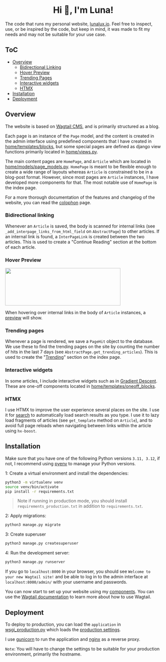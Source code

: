 <h1 align="center">Hi 👋, I'm Luna!</h1>

The code that runs my personal website, [lunalux.io](https://lunalux.io). Feel free to inspect, use, or be inspired by the code, but keep in mind, it was made to fit my needs and may not be suitable for your use case.

## ToC
- [Overview](#overview)
    - [Bidirectional Linking](#bidirectional-linking)
    - [Hover Preview](#hover-preview)
    - [Trending Pages](#trending-pages)
    - [Interactive widgets](#interactive-widgets)
    - [HTMX](#htmx)
- [Installation](#installation)
- [Deployment](#deployment)


## Overview
The website is based on [Wagtail CMS](https://wagtail.io/), and is primarily structured as a blog. 

Each page is an instance of the `Page` model, and the content is created in the admin interface using predefined components that I have created in [home/templates/blocks](home/templates/blocks), but some special pages are defined as django view functions primarily located in [home/views.py](home/views.py).

The main content pages are `HomePage`, and `Article` which are located in [home/models/page_models.py](home/models/page_models.py). `HomePage` is meant to be flexible enough to create a wide range of layouts whereas `Article` is constrained to be in a blog-post format. However, since most pages are `Article` instances, I have developed more components for that. The most notable use of `HomePage` is the index page.

For a more thorough documentation of the features and changelog of the website, you can read the [colophon](http://lunalux.io/colophon) page.

### Bidirectional linking
Whenever an `Article` is saved, the body is scanned for internal links (see `_add_interpage_links_from_html_field` on `AbstractPage`) to other articles. If an internal link is found, a `InterPageLink` is created between the two articles. This is used to create a "Continue Reading" section at the bottom of each article.

### Hover Preview

[<img src="https://cdn.lunalux.io/media/images/hover-preview_cWWzXhC.original.png" width=372 height=121/>](https://lunalux.io/running-models-on-edge-devices-is-a-win-win-for-users-and-providers/)

When hovering over internal links in the body of `Article` instances, a [preview](home/views.py#L15-L27) will show.

### Trending pages
Whenever a page is rendered, we save a `PageHit` object to the database. We use these to find the trending pages on the site by counting the number of hits in the last 7 days (see `AbstractPage.get_trending_articles`). This is used to create the "[Trending](https://lunalux.io/trending)" section on the index page.

### Interactive widgets
In some articles, I include interactive widgets such as in [Gradient Descent](https://lunalux.io/gradient-descent-how-machines-learn/?series=14). These are one-off components located in [home/templates/oneoff_blocks](home/templates/oneoff_blocks).

### HTMX
I use HTMX to improve the user experience several places on the site. I use it for [search](https://lunalux.io/search/) to automatically load search results as you type. I use it to lazy load fragments of articles (see `get_template` method on `Article`), and to avoid full page reloads when navigating between links within the article using `hx-boost`. 

## Installation

Make sure that you have one of the following Python versions `3.11, 3.12`, if not, I recommend using [pyenv](https://github.com/pyenv/pyenv) to manage your Python versions.

1: Create a virtual environment and install the dependencies:

```bash
python3 -m virtualenv venv
source venv/bin/activate
pip install -r requirements.txt
```

> Note if running in production mode, you should install `requirements_production.txt` in addition to `requirements.txt`.

2: Apply migrations:

```bash
python3 manage.py migrate
```

3: Create superuser

```bash
python3 manage.py createsuperuser
```

4: Run the development server:

```bash
python3 manage.py runserver
```

If you go to `localhost:8000` in your browser, you should see `Welcome to your new Wagtail site!` and be able to log in to the admin interface at `localhost:8000/admin/` with your username and passwords. 

You can now start to set up your website using my [components](home/templates/blocks). You can use the [Wagtail documentation](https://guide.wagtail.org/en-latest/) to learn more about how to use Wagtail.

## Deployment
To deploy to production, you can load the `application` in [wsgi_production.py](lunalux/wsgi_production.py) which loads the [production settings](lunalux/settings/production.py).

I use [gunicorn](https://gunicorn.org/) to run the application and [nginx](https://www.nginx.com/) as a reverse proxy.

`Note`: You will have to change the settings to be suitable for your production environment, primarily the hostname. 
